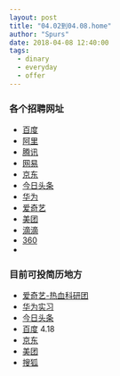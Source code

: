 ```yaml
---
layout: post
title: "04.02到04.08.home"
author: "Spurs"
date: 2018-04-08 12:40:00
tags:
  - dinary
  - everyday
  - offer
---
```


### 各个招聘网址

- [百度](https://talent.baidu.com/external/baidu/index.html#/)
- [阿里](https://campus.alibaba.com/index.htm)
- [腾讯](https://hr.tencent.com/)
- [网易](http://campus.163.com/#/home)
- [京东](http://campus.jd.com/web/talk/index?t=4)
- [今日头条](https://job.toutiao.com/campus/position)
- [华为](http://career.huawei.com/reccampportal/joinUs.html)
- [爱奇艺](http://zhaopin.iqiyi.com/job-school.html)
- [美团](https://campus.meituan.com/)
- [滴滴](http://campus.didichuxing.com/campus/schedule)
- [360](http://hr.360.cn/)
- ​

### 目前可投简历地方

- [爱奇艺-热血科研团](http://zhaopin.iqiyi.com/job-school-rx.html?isschool=1)
- [华为实习](http://career.huawei.com/reccampportal/campus4_index.html#campus4/pages/joblist/jobList.html?jobFamClsCode=JFC1&type=0)
- [今日头条](https://job.toutiao.com/job/detail/17250)
- [百度](https://talent.baidu.com/external/baidu/index.html#/intern/12) 4.18
- [京东](http://campus.jd.com/web/talk/index?t=4)
- [美团](https://campus.meituan.com/jobs?interviewCity=7&jobFamily=1&jobType=2&pageNo=1&workCity=001001)
- [搜狐](http://campus.sohu.com/2018/souhu/index.html#page3)

